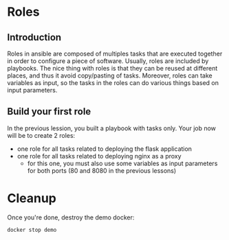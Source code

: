 # Roles
## Introduction
Roles in ansible are composed of multiples tasks that are executed together in order to configure a piece of software.
Usually, roles are included by playbooks.
The nice thing with roles is that they can be reused at different places, and thus it avoid copy/pasting of tasks.
Moreover, roles can take variables as input, so the tasks in the roles can do various things based on input parameters.

## Build your first role
In the previous lession, you built a playbook with tasks only.
Your job now will be to create 2 roles:
* one role for all tasks related to deploying the flask application
* one role for all tasks related to deploying nginx as a proxy
  * for this one, you must also use some variables as input parameters for both ports (80 and 8080 in the previous lessons)


# Cleanup
Once you're done, destroy the demo docker:

```
docker stop demo
```
